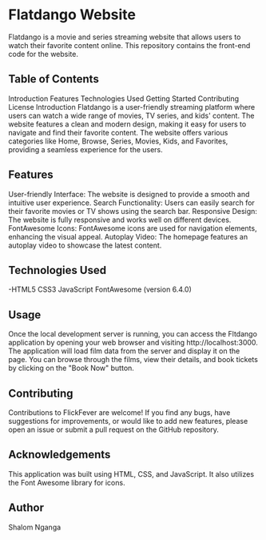 # Flatdango Website
Flatdango is a movie and series streaming website that allows users to watch their favorite content online. This repository contains the front-end code for the website.

## Table of Contents
Introduction
Features
Technologies Used
Getting Started
Contributing
License
Introduction
Flatdango is a user-friendly streaming platform where users can watch a wide range of movies, TV series, and kids' content. The website features a clean and modern design, making it easy for users to navigate and find their favorite content. The website offers various categories like Home, Browse, Series, Movies, Kids, and Favorites, providing a seamless experience for the users.

## Features
User-friendly Interface: The website is designed to provide a smooth and intuitive user experience.
Search Functionality: Users can easily search for their favorite movies or TV shows using the search bar.
Responsive Design: The website is fully responsive and works well on different devices.
FontAwesome Icons: FontAwesome icons are used for navigation elements, enhancing the visual appeal.
Autoplay Video: The homepage features an autoplay video to showcase the latest content.
## Technologies Used
-HTML5
CSS3
JavaScript
FontAwesome (version 6.4.0)

## Usage
Once the local development server is running, you can access the Fltdango application by opening your web browser and visiting http://localhost:3000. The application will load film data from the server and display it on the page. You can browse through the films, view their details, and book tickets by clicking on the "Book Now" button.

## Contributing
Contributions to FlickFever are welcome! If you find any bugs, have suggestions for improvements, or would like to add new features, please open an issue or submit a pull request on the GitHub repository.

## Acknowledgements
This application was built using HTML, CSS, and JavaScript. It also utilizes the Font Awesome library for icons.

## Author
Shalom Nganga 

